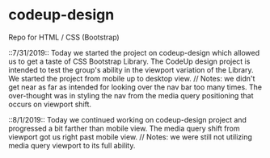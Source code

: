 # codeup-design
Repo for HTML / CSS (Bootstrap) 

::7/31/2019::
Today we started the project on codeup-design which allowed us to get a taste of CSS Bootstrap Library. The CodeUp design project is intended to test the group's ability in the viewport variation of the Library. We started the project from mobile up to desktop view. 
// Notes: we didn't get near as far as intended for looking over the nav bar too many times. The over-thought was in styling the nav from the media query positioning that occurs on viewport shift. 

::8/1/2019:: 
Today we continued working on codeup-design project and progressed a bit farther than mobile view. The media query shift from viewport got us right past mobile view.
// Notes: we were still not utilizing media query viewport to its full ability.
